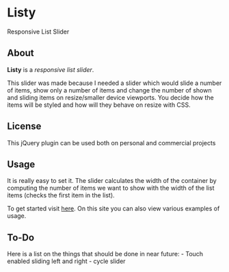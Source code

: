 Listy
============

Responsive List Slider

<div id="about" class="container">
<div class="page-header">
<h2>About</h2>
</div>
<p>
<strong>Listy</strong> is a <em>responsive list slider</em>. 
</p>

<p>
This slider was made because I needed a slider which would slide a number of items, show only a number of items and change the number of shown and sliding items on resize/smaller device viewports.
You decide how the items will be styled and how will they behave on resize with CSS.
</p>
<h2>License</h2>
<p>This jQuery plugin can be used both on personal and commercial projects</p>
</div>
<div id="usage" class="container">
<div class="page-header">
<h2>Usage</h2>
</div>
<p>It is really easy to set it. The slider calculates the width of the container by computing the number of items we want to show with the width of the list items (checks the first item in the list).</p>
<p>To get started visit <a href="http://igorbenic.github.io/Listy/documentation_gettingStarted.html" target="_blank">here</a>. On this site you can also view various examples of usage.
</div>
<h2>To-Do</h2>
Here is a list on the things that should be done in near future:
- Touch enabled sliding left and right
- cycle slider

